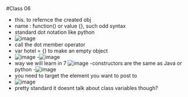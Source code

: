 #Class 06
- this.  to refernce the created obj
- name : function() or value {}, such odd syntax 
- standard dot notation like python 
- ![image](https://user-images.githubusercontent.com/100101108/158408248-3223cff9-7a90-4c0f-81ad-7090fe8901e2.png)
- call the dot member operator
- var hotel = {} to make an empty object 
-   ![image](https://user-images.githubusercontent.com/100101108/158408784-04f8d8af-0b8f-4f04-81f6-76005692c72a.png)
-![image](https://user-images.githubusercontent.com/100101108/158408819-60e7ed29-ab39-462d-a3f7-5d5e8f80c8ab.png)
- way we will learn in 7 ![image](https://user-images.githubusercontent.com/100101108/158408867-d33569cf-f0e7-491e-8dea-a8a4ff193640.png)
-constructors are the same as Java or python 
-![image](https://user-images.githubusercontent.com/100101108/158409034-4edff03e-07a2-49a6-89a6-8e0aeef3867b.png)
- you need to target the element you want to post to 
- ![image](https://user-images.githubusercontent.com/100101108/158409144-d2221813-f87f-41dc-9a00-a8501034e1e6.png)
-  pretty standard it doesnt talk about class variables though?
